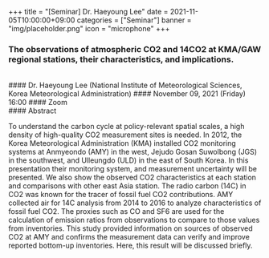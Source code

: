 ﻿+++
title = "[Seminar] Dr. Haeyoung Lee"
date = 2021-11-05T10:00:00+09:00
categories = ["Seminar"]
banner = "img/placeholder.png"
icon = "microphone"
+++
### The observations of atmospheric CO2 and 14CO2 at KMA/GAW regional stations, their characteristics, and implications.
<br>
#### Dr. Haeyoung Lee (National Institute of Meteorological Sciences, Korea Meteorological Administration)
#### November 09, 2021 (Friday) 16:00
#### Zoom
<br>
#### Abstract

To understand the carbon cycle at policy-relevant spatial scales, a high density of high-quality CO2 measurement sites is needed. In 2012, the Korea Meteorological Administration (KMA) installed CO2 monitoring systems at Anmyeondo (AMY) in the west, Jejudo Gosan Suwolbong (JGS) in the southwest, and Ulleungdo (ULD) in the east of South Korea. In this presentation their monitoring system, and measurement uncertainty will be presented. We also show the observed CO2 characteristics at each station and comparisons with other east Asia station. 
The radio carbon (14C) in CO2 was known for the tracer of fossil fuel CO2 contributions. AMY collected air for 14C analysis from 2014 to 2016 to analyze characteristics of fossil fuel CO2. The proxies such as CO and SF6 are used for the calculation of emission ratios from observations to compare to those values from inventories. This study provided information on sources of observed CO2 at AMY and confirms the measurement data can verify and improve reported bottom-up inventories. Here, this result will be discussed briefly.

